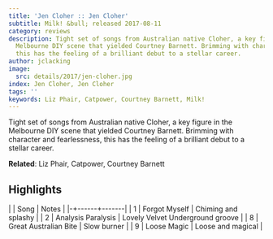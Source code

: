 ```yaml
---
title: 'Jen Cloher :: Jen Cloher'
subtitle: Milk! &bull; released 2017-08-11
category: reviews
description: Tight set of songs from Australian native Cloher, a key figure in the
  Melbourne DIY scene that yielded Courtney Barnett. Brimming with character and fearlessness,
  this has the feeling of a brilliant debut to a stellar career.
author: jclacking
image:
  src: details/2017/jen-cloher.jpg
index: Jen Cloher, Jen Cloher
tags: ''
keywords: Liz Phair, Catpower, Courtney Barnett, Milk!
---
```

Tight set of songs from Australian native Cloher, a key figure in the Melbourne DIY scene that yielded Courtney Barnett. Brimming with character and fearlessness, this has the feeling of a brilliant debut to a stellar career.<!--more-->

**Related**: Liz Phair, Catpower, Courtney Barnett

## Highlights

| | Song | Notes |
|-+------+-------|
| 1 | Forgot Myself | Chiming and splashy |
| 2 | Analysis Paralysis | Lovely Velvet Underground groove |
| 8 | Great Australian Bite | Slow burner |
| 9 | Loose Magic | Loose and magical |

